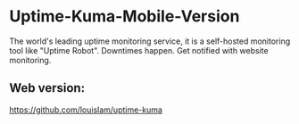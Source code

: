 # Uptime-Kuma-Mobile-Version

The world's leading uptime monitoring service, it is a self-hosted monitoring tool like "Uptime Robot".
Downtimes happen. Get notified with website monitoring.

## Web version:
https://github.com/louislam/uptime-kuma
